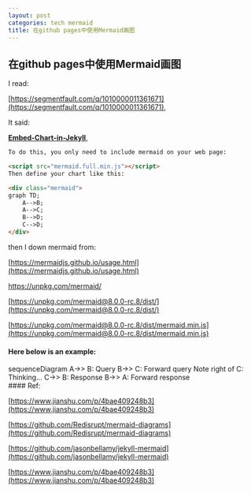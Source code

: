 ```yaml
---
layout: post
categories: tech mermaid
title: 在github pages中使用Mermaid画图
---
```

## 在github pages中使用Mermaid画图

I read:

[https://segmentfault.com/q/1010000011361671](https://segmentfault.com/q/1010000011361671),

It said:

[**Embed-Chart-in-Jekyll**](https://github.com/kkpattern/kkpattern.github.com/blob/master/_posts/2015-05-15-Embed-Chart-in-Jekyll.markdown),

```html
To do this, you only need to include mermaid on your web page:

<script src="mermaid.full.min.js"></script>
Then define your chart like this:

<div class="mermaid">
graph TD;
    A-->B;
    A-->C;
    B-->D;
    C-->D;
</div>
```

then I down mermaid from:

[https://mermaidjs.github.io/usage.html](https://mermaidjs.github.io/usage.html)

[<https://unpkg.com/mermaid/>](https://unpkg.com/mermaid/)

[https://unpkg.com/mermaid@8.0.0-rc.8/dist/](https://unpkg.com/mermaid@8.0.0-rc.8/dist/)

[https://unpkg.com/mermaid@8.0.0-rc.8/dist/mermaid.min.js](https://unpkg.com/mermaid@8.0.0-rc.8/dist/mermaid.min.js)

#### Here below is an example:

<script src="/js/mermaid.min.js"></script>
<div class="mermaid">
sequenceDiagram
  A->> B: Query
  B->> C: Forward query
  Note right of C: Thinking...
  C->> B: Response
  B->> A: Forward response
</div>
#### Ref:

[https://www.jianshu.com/p/4bae409248b3](https://www.jianshu.com/p/4bae409248b3)

[https://github.com/Redisrupt/mermaid-diagrams](https://github.com/Redisrupt/mermaid-diagrams)

[https://github.com/jasonbellamy/jekyll-mermaid](https://github.com/jasonbellamy/jekyll-mermaid)

[https://www.jianshu.com/p/4bae409248b3](https://www.jianshu.com/p/4bae409248b3)





